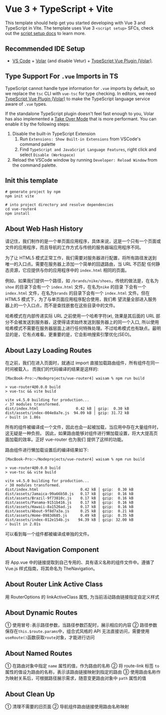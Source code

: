 # Vue 3 + TypeScript + Vite

This template should help get you started developing with Vue 3 and TypeScript in Vite. The template uses Vue 3 `<script setup>` SFCs, check out the [script setup docs](https://v3.vuejs.org/api/sfc-script-setup.html#sfc-script-setup) to learn more.

## Recommended IDE Setup

- [VS Code](https://code.visualstudio.com/) + [Volar](https://marketplace.visualstudio.com/items?itemName=Vue.volar) (and disable Vetur) + [TypeScript Vue Plugin (Volar)](https://marketplace.visualstudio.com/items?itemName=Vue.vscode-typescript-vue-plugin).

## Type Support For `.vue` Imports in TS

TypeScript cannot handle type information for `.vue` imports by default, so we replace the `tsc` CLI with `vue-tsc` for type checking. In editors, we need [TypeScript Vue Plugin (Volar)](https://marketplace.visualstudio.com/items?itemName=Vue.vscode-typescript-vue-plugin) to make the TypeScript language service aware of `.vue` types.

If the standalone TypeScript plugin doesn't feel fast enough to you, Volar has also implemented a [Take Over Mode](https://github.com/johnsoncodehk/volar/discussions/471#discussioncomment-1361669) that is more performant. You can enable it by the following steps:

1. Disable the built-in TypeScript Extension
   1. Run `Extensions: Show Built-in Extensions` from VSCode's command palette
   2. Find `TypeScript and JavaScript Language Features`, right click and select `Disable (Workspace)`
2. Reload the VSCode window by running `Developer: Reload Window` from the command palette.

## Init this template

```shell
# generate project by npm
npm init vite

# into project directory and resolve dependencies
cd vue-router4
npm install
```

## About Web Hash History

请记住，我们制作的是一个单页面应用程序，具体来说，这是一个只有一个页面或文件的应用程序，而且导航的工作方式与传统的服务器端应用程序不同。

为了让 HTML5 模式正常工作，我们需要对服务器进行配置，将所有路径发送到唯一的入口点。需要在服务器上添加一个简单的回退路由，当 URL 不匹配
任何静态资源，它应提供与你的应用程序中的 `index.html` 相同的页面。

例如，如果我们提供一个路径，如 `/brands/nike/shoes`，传统的做法是，在名为 `shoe` 的目录下会有一个 `index.html` 文件，在名为`nike` 的目录
下会有一个 `index.html` 文件，在名为`brands` 的目录下会有一个 `index.html` 文件。但在 HTML5 模式下，为了与单页面应用程序配合使用，我们希
望流量全部进入服务器上的一个入口点，而不是查找嵌套在这些目录中的文件。

哈希模式在内部传递实际 URL 之前使用一个哈希字符(`#`), 效果是其后面的 URL 部分不会被发送到服务器，这使得请求始终发送到服务器上的同一个入口,
所以使用哈希模式不需要在服务器层面上进行任何特殊处理。不过哈希模式也有缺点。最明显的是，它有点难看。更重要的是，它会影响搜索引擎优化(SEO)。

## About Lazy Loading Routes

在之前，我们在进入页面时，就通过 import 直接加载路由组件，所有组件在同一时间被载入，
而我们的代码编译的结果是这样的:

```
[MacBook-Pro:~/Nodeprojects/vue-router4] waisam % npm run build

> vue-router4@0.0.0 build
> vue-tsc && vite build

vite v4.5.0 building for production...
✓ 37 modules transformed.
dist/index.html                 0.42 kB │ gzip:  0.30 kB
dist/assets/index-004e8a7e.js  94.09 kB │ gzip: 31.72 kB
✓ built in 1.86s
```

所有的组件被编译成一个文件，因此也会一起被加载，当应用中存在大量组件时，这无疑是一种负担。
因此，如果路由能够对组件进行懒加载设置，将大大提高页面加载的效率。正好 vue-router 也为我们
提供了这样的功能。

路由组件进行懒加载设置后的编译结果如下:

```
[MacBook-Pro:~/Nodeprojects/vue-router4] waisam % npm run build

> vue-router4@0.0.0 build
> vue-tsc && vite build

vite v4.5.0 building for production...
✓ 38 modules transformed.
dist/index.html                   0.42 kB │ gzip:  0.30 kB
dist/assets/Jamaica-99a66b50.js   0.17 kB │ gzip:  0.16 kB
dist/assets/Brazil-9f73810c.js    0.17 kB │ gzip:  0.16 kB
dist/assets/Panama-9151b416.js    0.17 kB │ gzip:  0.16 kB
dist/assets/Hawaii-8a1526ad.js    0.17 kB │ gzip:  0.16 kB
dist/assets/About-9f8d7a3a.js     0.25 kB │ gzip:  0.21 kB
dist/assets/Home-0983d685.js      0.49 kB │ gzip:  0.35 kB
dist/assets/index-012e154b.js    94.39 kB │ gzip: 32.00 kB
✓ built in 2.01s
```

可以看到每一个组件都被编译成单独的文件。

## About Navigation Component

将 App.vue 中的链接提取到自己专用的、具有语义名称的组件文件中。遵循了 Vue.js 样式指南，将其命名为 TheNavigation。

## About Router Link Active Class

用 RouterOptions 的 linkActiveClass 属性, 为当前活动路由链接指定自定义样式

## About Dynamic Routes

① 使用冒号`:`表示路径参数，当路径参数匹配时，展示相应的内容
② 路径参数保存在`this.$route.params`中，组合式风格的 API 无法直接访问，需要使用`useRoute()`函数获取`route`对象，才能进行访问

## About Named Routes

① 在路由对象中指定 `name` 属性的值，作为路由的名称
② 将 route-link 标签 `to` 属性的值设为路由的名称，表示该路由链接映射到指定的路由
③ 使用路由名称作为映射关系后，可根据路径展示需求，随意变更路由对象中 `path` 属性的值

## About Clean Up

① 清理不需要的旧页面
② 导航组件路由链接使用路由名称映射
